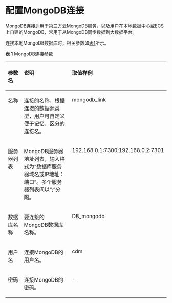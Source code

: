 # 配置MongoDB连接<a name="dgc_01_0030"></a>

MongoDB连接适用于第三方云MongoDB服务，以及用户在本地数据中心或ECS上自建的MongoDB，常用于从MongoDB同步数据到大数据平台。

连接本地MongoDB数据库时，相关参数如[表1](#zh-cn_topic_0108275382_table34037531171418)所示。

**表 1**  MongoDB连接参数

<a name="zh-cn_topic_0108275382_table34037531171418"></a>
<table><thead align="left"><tr id="zh-cn_topic_0108275382_row56630393171418"><th class="cellrowborder" valign="top" width="19.18%" id="mcps1.2.4.1.1"><p id="zh-cn_topic_0108275382_p23659124171418"><a name="zh-cn_topic_0108275382_p23659124171418"></a><a name="zh-cn_topic_0108275382_p23659124171418"></a>参数名</p>
</th>
<th class="cellrowborder" valign="top" width="60.540000000000006%" id="mcps1.2.4.1.2"><p id="zh-cn_topic_0108275382_p37340867171418"><a name="zh-cn_topic_0108275382_p37340867171418"></a><a name="zh-cn_topic_0108275382_p37340867171418"></a>说明</p>
</th>
<th class="cellrowborder" valign="top" width="20.28%" id="mcps1.2.4.1.3"><p id="zh-cn_topic_0108275382_p4711375171418"><a name="zh-cn_topic_0108275382_p4711375171418"></a><a name="zh-cn_topic_0108275382_p4711375171418"></a>取值样例</p>
</th>
</tr>
</thead>
<tbody><tr id="zh-cn_topic_0108275382_row148131718155810"><td class="cellrowborder" valign="top" width="19.18%" headers="mcps1.2.4.1.1 "><p id="zh-cn_topic_0108275382_p1081471865814"><a name="zh-cn_topic_0108275382_p1081471865814"></a><a name="zh-cn_topic_0108275382_p1081471865814"></a>名称</p>
</td>
<td class="cellrowborder" valign="top" width="60.540000000000006%" headers="mcps1.2.4.1.2 "><p id="zh-cn_topic_0108275382_p1369564463813"><a name="zh-cn_topic_0108275382_p1369564463813"></a><a name="zh-cn_topic_0108275382_p1369564463813"></a>连接的名称，根据连接的数据源类型，用户可自定义便于记忆、区分的连接名。</p>
</td>
<td class="cellrowborder" valign="top" width="20.28%" headers="mcps1.2.4.1.3 "><p id="zh-cn_topic_0108275382_p1981416180585"><a name="zh-cn_topic_0108275382_p1981416180585"></a><a name="zh-cn_topic_0108275382_p1981416180585"></a>mongodb_link</p>
</td>
</tr>
<tr id="zh-cn_topic_0108275382_row19710159171418"><td class="cellrowborder" valign="top" width="19.18%" headers="mcps1.2.4.1.1 "><p id="zh-cn_topic_0108275382_p62657656114131"><a name="zh-cn_topic_0108275382_p62657656114131"></a><a name="zh-cn_topic_0108275382_p62657656114131"></a>服务器列表</p>
</td>
<td class="cellrowborder" valign="top" width="60.540000000000006%" headers="mcps1.2.4.1.2 "><p id="zh-cn_topic_0108275382_p733031416592"><a name="zh-cn_topic_0108275382_p733031416592"></a><a name="zh-cn_topic_0108275382_p733031416592"></a>MongoDB服务器地址列表，输入格式为<span class="uicontrol" id="zh-cn_topic_0108275382_uicontrol11588628155916"><a name="zh-cn_topic_0108275382_uicontrol11588628155916"></a><a name="zh-cn_topic_0108275382_uicontrol11588628155916"></a>“数据库服务器域名或IP地址：端口”</span>。多个服务器列表间以<span class="uicontrol" id="zh-cn_topic_0108275382_uicontrol1126413469590"><a name="zh-cn_topic_0108275382_uicontrol1126413469590"></a><a name="zh-cn_topic_0108275382_uicontrol1126413469590"></a>“;”</span>分隔。</p>
</td>
<td class="cellrowborder" valign="top" width="20.28%" headers="mcps1.2.4.1.3 "><p id="zh-cn_topic_0108275382_p3891070991628"><a name="zh-cn_topic_0108275382_p3891070991628"></a><a name="zh-cn_topic_0108275382_p3891070991628"></a>192.168.0.1:7300;192.168.0.2:7301</p>
</td>
</tr>
<tr id="zh-cn_topic_0108275382_row11588738102344"><td class="cellrowborder" valign="top" width="19.18%" headers="mcps1.2.4.1.1 "><p id="zh-cn_topic_0108275382_p66272570102344"><a name="zh-cn_topic_0108275382_p66272570102344"></a><a name="zh-cn_topic_0108275382_p66272570102344"></a>数据库名称</p>
</td>
<td class="cellrowborder" valign="top" width="60.540000000000006%" headers="mcps1.2.4.1.2 "><p id="zh-cn_topic_0108275382_p66477930102344"><a name="zh-cn_topic_0108275382_p66477930102344"></a><a name="zh-cn_topic_0108275382_p66477930102344"></a>要连接的MongoDB数据库名称。</p>
</td>
<td class="cellrowborder" valign="top" width="20.28%" headers="mcps1.2.4.1.3 "><p id="zh-cn_topic_0108275382_p16003259102344"><a name="zh-cn_topic_0108275382_p16003259102344"></a><a name="zh-cn_topic_0108275382_p16003259102344"></a>DB_mongodb</p>
</td>
</tr>
<tr id="zh-cn_topic_0108275382_row35421096102350"><td class="cellrowborder" valign="top" width="19.18%" headers="mcps1.2.4.1.1 "><p id="zh-cn_topic_0108275382_p50536504102350"><a name="zh-cn_topic_0108275382_p50536504102350"></a><a name="zh-cn_topic_0108275382_p50536504102350"></a>用户名</p>
</td>
<td class="cellrowborder" valign="top" width="60.540000000000006%" headers="mcps1.2.4.1.2 "><p id="zh-cn_topic_0108275382_p5438008102436"><a name="zh-cn_topic_0108275382_p5438008102436"></a><a name="zh-cn_topic_0108275382_p5438008102436"></a>连接MongoDB的用户名。</p>
</td>
<td class="cellrowborder" valign="top" width="20.28%" headers="mcps1.2.4.1.3 "><p id="zh-cn_topic_0108275382_p52218594102350"><a name="zh-cn_topic_0108275382_p52218594102350"></a><a name="zh-cn_topic_0108275382_p52218594102350"></a>cdm</p>
</td>
</tr>
<tr id="zh-cn_topic_0108275382_row21870968171418"><td class="cellrowborder" valign="top" width="19.18%" headers="mcps1.2.4.1.1 "><p id="zh-cn_topic_0108275382_p26718016171418"><a name="zh-cn_topic_0108275382_p26718016171418"></a><a name="zh-cn_topic_0108275382_p26718016171418"></a>密码</p>
</td>
<td class="cellrowborder" valign="top" width="60.540000000000006%" headers="mcps1.2.4.1.2 "><p id="zh-cn_topic_0108275382_p5950554015418"><a name="zh-cn_topic_0108275382_p5950554015418"></a><a name="zh-cn_topic_0108275382_p5950554015418"></a>连接MongoDB的密码。</p>
</td>
<td class="cellrowborder" valign="top" width="20.28%" headers="mcps1.2.4.1.3 "><p id="zh-cn_topic_0108275382_p38901992114142"><a name="zh-cn_topic_0108275382_p38901992114142"></a><a name="zh-cn_topic_0108275382_p38901992114142"></a>-</p>
</td>
</tr>
</tbody>
</table>

